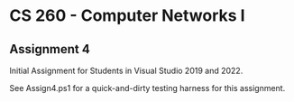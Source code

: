 # CS 260 - Computer Networks I

## Assignment 4

Initial Assignment for Students in Visual Studio 2019 and 2022.

See Assign4.ps1 for a quick-and-dirty testing harness for this assignment.

